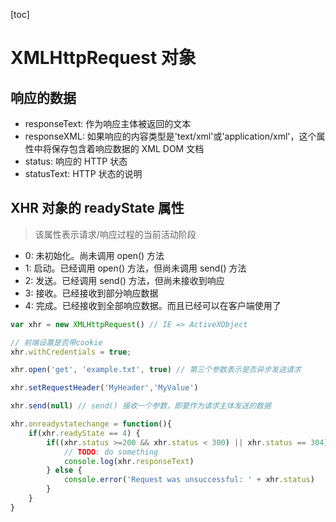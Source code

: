 [toc]

# XMLHttpRequest 对象

## 响应的数据

- responseText: 作为响应主体被返回的文本
- responseXML: 如果响应的内容类型是'text/xml'或'application/xml'，这个属性中将保存包含着响应数据的 XML DOM 文档
- status: 响应的 HTTP 状态
- statusText: HTTP 状态的说明

## XHR 对象的 readyState 属性

> 该属性表示请求/响应过程的当前活动阶段

- 0: 未初始化。尚未调用 open() 方法
- 1: 启动。已经调用 open() 方法，但尚未调用 send() 方法
- 2: 发送。已经调用 send() 方法，但尚未接收到响应
- 3: 接收。已经接收到部分响应数据
- 4: 完成。已经接收到全部响应数据。而且已经可以在客户端使用了

```JavaScript
var xhr = new XMLHttpRequest() // IE => ActiveXObject

// 前端设置是否带cookie
xhr.withCredentials = true;

xhr.open('get', 'example.txt', true) // 第三个参数表示是否异步发送请求

xhr.setRequestHeader('MyHeader','MyValue')

xhr.send(null) // send() 接收一个参数，即要作为请求主体发送的数据

xhr.onreadystatechange = function(){
    if(xhr.readyState == 4) {
        if((xhr.status >=200 && xhr.status < 300) || xhr.status == 304) {
            // TODO: do something
            console.log(xhr.responseText)
        } else {
            console.error('Request was unsuccessful: ' + xhr.status)
        }
    }
}

```
